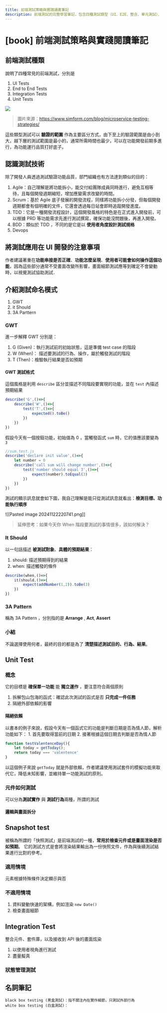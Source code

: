 ```yaml
---
title: 前端測試策略與實踐讀書筆記
description: 前端測試的完整學習筆記，包含四種測試類型（UI、E2E、整合、單元測試）、測試技術（TDD、BDD）、測試命名模式以及實際應用策略
---
```


# [book] 前端測試策略與實踐閱讀筆記


## 前端測試種類

說明了四種常見的前端測試，分別是

1. UI Tests
2. End to End Tests
3. Integration Tests
4. Unit Tests

![](https://blogger.googleusercontent.com/img/b/R29vZ2xl/AVvXsEiNVMz7lonY17EZnE25M69CiuC-tGYL-BjI_5WWw5e9JRU9iskZ-G677Idyo_MaRUvVexyglwBgId_NTDzjQ0c2sS2QKlrKVQFSNQ4tBToMpukWhpFkVbbZ0zhPB5xQ8nv7L02xey5bglq2TbFxa2A73llWphH0xwg-WEnlZiCeQZUuCAe4wgDZhhV0aw/s1600/testing.png)

> 圖片來源：https://www.simform.com/blog/microservice-testing-strategies/

這些類型測試可以 **驗證的範圍** 作為主要區分方式，由下至上的驗證範圍是由小到大，越下層的測試範圍是最小的，通常所需時間也最少，可以在功能開發前期多進行，為功能運行品質打好底子。


## 認識測試技術

除了開發人員透過測試驗證功能品質，部門組織也有方法達到類似的目的：

1. Agile：自己理解是將功能拆小，能交付給團隊成員同時進行，避免互相等待，且每個開發週期縮短，增加應變需求改變的時間。
2. Scrum：基於 Agile 底子發展的開發流程，同樣將功能拆小分發，但每個開發週期都會有個明確的文件，它還會透過每日站會即時追蹤開發進度。
3. TDD：它是一種開發流程設計，這個開發風格的特色是在正式進入開發前，可以根據 PRD 等功能需求先進行測試撰寫，確保功能沒問題後，再進入開發。
4. BDD：類似於 TDD ，不同的是它是以 **使用者角度設計測試規格**
5. Devops


## 將測試應用在 UI 開發的注意事項

作者建議著重在**功能串接是否正確**、**功能怎麼呈現**、**使用者可能會如何操作這個功能**，因為這些部分通常不受畫面改變所影響，畫面細節測試應等到確定不會變動時，以視覺測試協助測試．

## 介紹測試命名模式

1. GWT
2. it Should
3. 3A Parttern

### GWT 
進一步解釋 GWT 分別是：
1. G (Given)：執行測試前的初始狀態，這是準備 test case 的階段
2. W (When)： 描述要測試的行為、操作，屬於觸發測試的階段
3. T (Then)：檢驗執行結果是否如預期

#### GWT 測試格式
這個風格是利用 `describe` 區分並描述不同階段要實現的功能，並在 `test` 內描述預期結果

```js
describe('G',()=>{
	describe('W',()=>{
		test('T',()=>{
			expected().toBe()
		})
	})
})
```

假設今天有一個按鈕功能，初始值為 0 ，當觸發函式 `sum` 時，它的值應該要變為 `3`

```js
//sum.test.js
describe('declare init value',()=>{
	let number = 0
	describe('call sum will change number',()=>{
		test('number should equal 3',()=>{
			expect(number).toEqual(3)
		})
	})
})
```

測試的顯示訊息就會如下圖，我自己理解是能只從測試訊息就看出：**檢測目標、功能執行順序**

![[Pasted image 20241122220741.png]]

> 延伸思考：如果今天你 When 階段要測試的事情很多，該如何解決？


### It Should

以一句話描述 **被測試對象**、**具體的預期結果**：

1. should: 描述預期得到的結果
2. when: 描述觸發的條件

```js
describe(when,()=>{
	it(should,()=>{
		expect(addNumber(1,2)).toBe(3)
	})
})
```

### 3A Pattern
稱為 3A Pattern ，分別指的是 **Arrange** , **Act**, **Assert** 

###  小結

不論選擇使用何者，最終的目的都是為了 **清楚描述測試目的、行為、結果**。


## Unit Test
### 概念
它的目標是 **確保單一功能** 能 **獨立運作** ，要注意符合兩個原則
1. 拆解包山包海的函式：確認此次測試的函式是否 **只完成一件任務**
2. 隔絕外部依賴的影響

#### 隔絕依賴
以書本的例子來說，假設今天有一個函式它的功能是判斷日期是否為情人節，解析功能如下：
	1. 首先要取得當前的日期
	2. 接著根據這個日期去判斷是否為情人節
```js
function testValentenceDay(){
	let today = getToday();
	return today === 'valentence'
}
```

以這個例子來說 `getToday` 就是外部依賴，作者建議使用測試套件的模擬功能來取代它，降低未知影響，並維持單一功能測試的原則。


### 元件如何測試
可以分為**測試實作** 與 **測試行為**兩種，所謂的測試

#### 邏輯與畫面拆分

## Snapshot test
被稱為所謂的「快照測試」是前端測試的一種，**常用於檢查元件或是畫面渲染是否如預期**。
它的測試方式是會將渲染結果輸出為一份快照文件，作為與後續測試結果進行比對的參考。

### 適用情境
元素根據特殊條件決定顯示與否


### 不適用情境

1. 資料變動快速的架構，例如渲染 `new Date()`
2. 檢查畫面細節


## Integration Test

整合元件、套件庫，以及接收到 API 後的畫面炫染

1. 以使用者視角進行測試
2. 盡量擬真



### 狀態管理測試


## 名詞筆記

```
black box testing (黑盒測試)：指不關注內在實作細節，只測試外部行為
white box testing (白盒測試)：
```